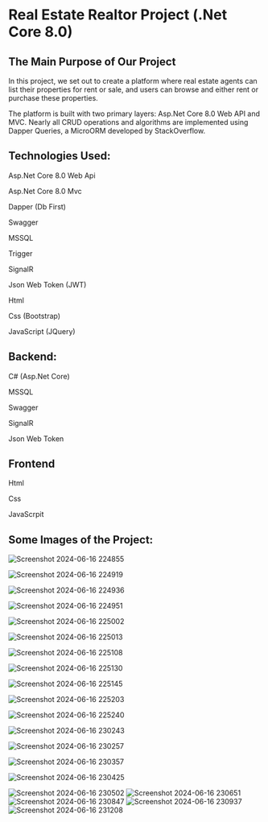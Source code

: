 # Real Estate Realtor Project (.Net Core 8.0)

## The Main Purpose of Our Project


In this project, we set out to create a platform where real estate agents can list their properties for rent or sale, and users can browse and either rent or purchase these properties.

The platform is built with two primary layers: Asp.Net Core 8.0 Web API and MVC. Nearly all CRUD operations and algorithms are implemented using Dapper Queries, a MicroORM developed by StackOverflow.

## Technologies Used:

Asp.Net Core 8.0 Web Api

Asp.Net Core 8.0 Mvc

Dapper (Db First)

Swagger

MSSQL

Trigger

SignalR

Json Web Token (JWT)

Html

Css (Bootstrap)

JavaScript (JQuery)


## Backend:


C# (Asp.Net Core)

MSSQL

Swagger

SignalR

Json Web Token

## Frontend

Html

Css

JavaScrpit

## Some Images of the Project:


![Screenshot 2024-06-16 224855](https://github.com/fidanbb/RealEstate_Dapper_Api/assets/138569787/6ea6f17e-b77a-416a-8c85-36c2f7473e26)

![Screenshot 2024-06-16 224919](https://github.com/fidanbb/RealEstate_Dapper_Api/assets/138569787/cbfa4894-ed5e-44e8-9008-245994ef4352)

![Screenshot 2024-06-16 224936](https://github.com/fidanbb/RealEstate_Dapper_Api/assets/138569787/d1b02a7d-5c05-4188-81b9-613dbcd07e2e)

![Screenshot 2024-06-16 224951](https://github.com/fidanbb/RealEstate_Dapper_Api/assets/138569787/484c21c9-6dd4-404f-b763-0264e0f7c82d)

![Screenshot 2024-06-16 225002](https://github.com/fidanbb/RealEstate_Dapper_Api/assets/138569787/48967d81-af2a-468b-bd96-920744d583a0)

![Screenshot 2024-06-16 225013](https://github.com/fidanbb/RealEstate_Dapper_Api/assets/138569787/cd5717f8-3f4c-4692-b20d-840cf276c562)

![Screenshot 2024-06-16 225108](https://github.com/fidanbb/RealEstate_Dapper_Api/assets/138569787/847214d9-66cb-47e3-8e7c-0c0d121412e5)

![Screenshot 2024-06-16 225130](https://github.com/fidanbb/RealEstate_Dapper_Api/assets/138569787/4fb963fd-a1ed-49e7-82db-a66c58145d2a)

![Screenshot 2024-06-16 225145](https://github.com/fidanbb/RealEstate_Dapper_Api/assets/138569787/ddfa4066-6dcc-4705-a99e-f703fe9670c4)

![Screenshot 2024-06-16 225203](https://github.com/fidanbb/RealEstate_Dapper_Api/assets/138569787/160b1f2e-e4a9-4133-bc73-53f6bce46d3f)

![Screenshot 2024-06-16 225240](https://github.com/fidanbb/RealEstate_Dapper_Api/assets/138569787/629cc77d-95d6-4350-8f75-30781a2ad3e6)

![Screenshot 2024-06-16 230243](https://github.com/fidanbb/RealEstate_Dapper_Api/assets/138569787/6aa1f497-f3b9-4fdf-aed3-201f1d1a2540)

![Screenshot 2024-06-16 230257](https://github.com/fidanbb/RealEstate_Dapper_Api/assets/138569787/ef5bfe1c-7eef-4dd9-9040-1af027ec2c49)

![Screenshot 2024-06-16 230357](https://github.com/fidanbb/RealEstate_Dapper_Api/assets/138569787/75e22703-238e-4fb1-9310-c6205f7495ae)

![Screenshot 2024-06-16 230425](https://github.com/fidanbb/RealEstate_Dapper_Api/assets/138569787/e3a82caf-b170-4fc7-aa9f-305f5216278a)

![Screenshot 2024-06-16 230502](https://github.com/fidanbb/RealEstate_Dapper_Api/assets/138569787/a717cd34-fa26-4394-b083-3ac23165360a)
![Screenshot 2024-06-16 230651](https://github.com/fidanbb/RealEstate_Dapper_Api/assets/138569787/b2a74631-62fc-48e4-832c-512bd6ebc9f1)
![Screenshot 2024-06-16 230847](https://github.com/fidanbb/RealEstate_Dapper_Api/assets/138569787/e17d4766-c386-4e3d-a5bf-4232bfc5b113)
![Screenshot 2024-06-16 230937](https://github.com/fidanbb/RealEstate_Dapper_Api/assets/138569787/93cce2d3-b96e-46fa-a2aa-047833ae2290)
![Screenshot 2024-06-16 231208](https://github.com/fidanbb/RealEstate_Dapper_Api/assets/138569787/a43df406-e781-46bb-a27b-00ca9fc04742)

